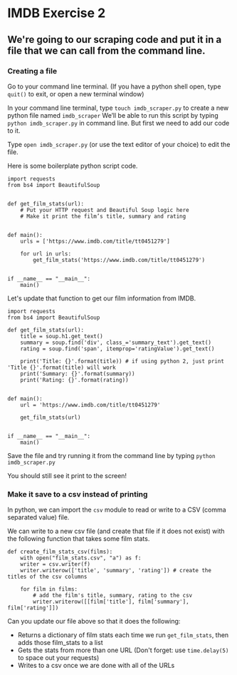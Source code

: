 # IMDB Exercise 2

## We're going to our scraping code and put it in a file that we can call from the command line.

### Creating a file

Go to your command line terminal. (If you have a python shell open, type `quit()` to exit, or open a new terminal window)

In your command line terminal, type `touch imdb_scraper.py` to create a new python file named `imdb_scraper`
We’ll be able to run this script by typing `python imdb_scraper.py` in command line.
But first we need to add our code to it.

Type `open imdb_scraper.py` (or use the text editor of your choice) to edit the file.

Here is some boilerplate python script code.

```
import requests
from bs4 import BeautifulSoup


def get_film_stats(url):
    # Put your HTTP request and Beautiful Soup logic here
    # Make it print the film’s title, summary and rating


def main():
    urls = ['https://www.imdb.com/title/tt0451279']

    for url in urls:
        get_film_stats('https://www.imdb.com/title/tt0451279')


if __name__ == "__main__":
    main()
```

Let's update that function to get our film information from IMDB.

```
import requests
from bs4 import BeautifulSoup

def get_film_stats(url):
    title = soup.h1.get_text()
    summary = soup.find('div', class_='summary_text').get_text()
    rating = soup.find('span', itemprop='ratingValue').get_text()

    print('Title: {}'.format(title)) # if using python 2, just print 'Title {}'.format(title) will work
    print('Summary: {}'.format(summary))
    print('Rating: {}'.format(rating))


def main():
    url = 'https://www.imdb.com/title/tt0451279'

    get_film_stats(url)


if __name__ == "__main__":
    main()
```

Save the file and try running it from the command line by typing `python imdb_scraper.py`

You should still see it print to the screen!

### Make it save to a csv instead of printing

In python, we can import the `csv` module to read or write to a CSV (comma separated value) file.

We can write to a new csv file (and create that file if it does not exist) with the following function that
takes some film stats.

```
def create_film_stats_csv(films):
    with open("film_stats.csv", "a") as f:
    writer = csv.writer(f)
    writer.writerow(['title', 'summary', 'rating']) # create the titles of the csv columns

    for film in films:
        # add the film's title, summary, rating to the csv
        writer.writerow([[film['title'], film['summary'], film['rating']])
```

Can you update our file above so that it does the following:

- Returns a dictionary of film stats each time we run `get_film_stats`, then adds those film_stats to a list
- Gets the stats from more than one URL (Don't forget: use `time.delay(5)` to space out your requests)
- Writes to a csv once we are done with all of the URLs





